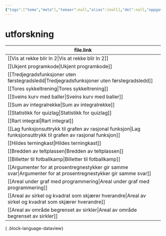 ```yaml
---
{"tags":["tema","meta"],"temaer":null,"alias":[null],"del":null,"oppgave":null,"fag":null,"eksamen":null,"dg-publish":true,"title":"utforskning","date":"2023-06-01","modified":"2023-06-01","permalink":"/temaer/utforskning/","dgPassFrontmatter":true}
---
```



# utforskning
| file.link                                                                                                         |
| ----------------------------------------------------------------------------------------------------------------- |
| [[Vis at rekke blir ln 2\|Vis at rekke blir ln 2]]                                                             |
| [[Ukjent programkode\|Ukjent programkode]]                                                                     |
| [[Tredjegradsfunksjoner uten førstegradsledd\|Tredjegradsfunksjoner uten førstegradsledd]]                     |
| [[Tores sykkeltrening\|Tores sykkeltrening]]                                                                   |
| [[Sveins kurv med baller\|Sveins kurv med baller]]                                                             |
| [[Sum av integralrekke\|Sum av integralrekke]]                                                                 |
| [[Statistikk for quizlag\|Statistikk for quizlag]]                                                             |
| [[Rart integral\|Rart integral]]                                                                               |
| [[Lag funksjonsuttrykk til grafen av rasjonal funksjon\|Lag funksjonsuttrykk til grafen av rasjonal funksjon]] |
| [[Hildes terningkast\|Hildes terningkast]]                                                                     |
| [[Bredden av teltplassen\|Bredden av teltplassen]]                                                             |
| [[Billetter til fotballkamp\|Billetter til fotballkamp]]                                                       |
| [[Argumenter for at prosentregnestykker gir samme svar\|Argumenter for at prosentregnestykker gir samme svar]] |
| [[Areal under graf med programmering\|Areal under graf med programmering]]                                     |
| [[Areal av sirkel og kvadrat som skjærer hverandre\|Areal av sirkel og kvadrat som skjærer hverandre]]         |
| [[Areal av område begrenset av sirkler\|Areal av område begrenset av sirkler]]                                 |

{ .block-language-dataview}
